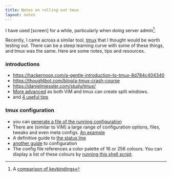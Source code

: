 ```yaml
---
title: Notes on rolling out tmux
layout: notes
---
```


I have used [screen] for a while, particularly when doing server
admin[^fn-compare].

Recently, I came across a similar tool, [tmux](https://github.com/tmux/tmux/wiki)
that I thought would be worth testing out. There can be a steep learning curve
with some of these things, and tmux was the same. Here are some notes, tips and
resources.

### introductions

* <https://hackernoon.com/a-gentle-introduction-to-tmux-8d784c404340>
* <https://thoughtbot.com/blog/a-tmux-crash-course>
* <https://danielmiessler.com/study/tmux/>
* [More advanced](https://thoughtbot.com/blog/seamlessly-navigate-vim-and-tmux-splits)
  as both ViM and tmux can create split windows.
* and [4 useful tips](https://fedoramagazine.org/4-tips-better-tmux-sessions/)

### tmux configuration

* you can [generate a file of the running
  configuration](https://unix.stackexchange.com/questions/294956/how-do-i-get-a-default-tmux-configuration-file)
* There are (similar to ViM) a large range of configuration options, files,
  tweaks and even meta configs. [An example](https://github.com/gpakosz/.tmux)
* A definitive guide to [the status line](https://hackernoon.com/customizing-tmux-b3d2a5050207)
* [another guide](https://www.hamvocke.com/blog/a-guide-to-customizing-your-tmux-conf/) to configuration
* The config file references a color palette of 16 or 256 colours. You can
  display a list of these colours by [running this shell script](https://superuser.com/questions/285381/how-does-the-tmux-color-palette-work).

[^fn-compare]: A [comparison of keybindings](http://hyperpolyglot.org/multiplexers)

